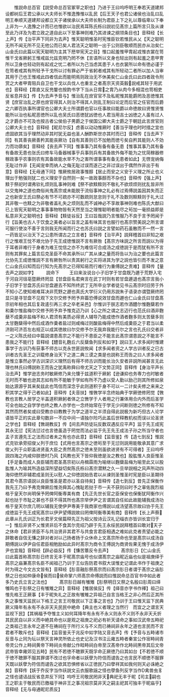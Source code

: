 <!-- { "loadSidebar": true } -->
　　惟説命总百官【説受命总百官冢宰之职也】乃进于王曰呜呼明王奉若天道建邦设都树后王君公承以大夫师长不惟逸豫惟以乱民【后王天子也君公诸侯也治乱曰乱明王奉顺天道建邦设都立天子诸侯承以大夫师长制为君臣上下之礼以尊临卑以下奉上非为一人逸豫之计而已也惟欲以治民焉耳陈氏栎曰説初见髙宗上篇所言只及从谏至此乃详及为君立政之道自此以下至事神则难乃其进谏之纲领条目也】音释经【长上声】传【治平声下同非为去声】惟天聪明惟圣时宪惟臣钦若惟民从乂【天之聪明无所不闻无所不见无他公而已矣人君法天之聪明一出于公则臣敬顺而民亦从治矣仁山金氏曰此篇以宪天聪明为主其下厯举宪天之目】惟口起羞惟甲胄起戎惟衣裳在笥惟干戈省厥躬王惟戒兹允兹克明乃罔不休【言语所以文身也轻出则有起羞之患甲冑所以卫身也轻动则有起戎之忧二者所以为己当虑其患于人也衣裳所以命有徳必谨于在笥者戒其有所轻予干戈所以讨有罪必严于省躬者戒其有所轻动二者所以加人当审其用于己也王惟戒此四者信此而能明焉则政治无不休美矣仁山金氏曰此四者政令刑赏之大者甲胄阻兵自卫也干戈以兵伐人也重言之者髙宗天资英毅説戒其轻于用武也】音释经【胄直又反兠鍪也按韵书字下当从日胄之胄乃从肉今多相混也笥相吏反省息井反】传【为去声予音与】惟治乱在庻官官不及私昵惟其能爵罔及恶徳惟其贤【庶官治乱之原也庻官得其人则治不得其人则乱王制曰论定而后官之任官而后爵之六卿百执事所谓官也公卿大夫士所谓爵也官以任事故曰能爵以命徳故曰贤惟贤惟能所以治也私昵恶徳所以乱也吴氏曰恶徳犹凶徳也人君当用吉士凶徳之人虽有过人之才爵亦不可及也按古者公侯伯子男爵之于侯国公卿大夫士爵之于朝廷此言庻官则公卿大夫士也】音释经【昵尼尔反】虑善以动动惟厥时【善当乎理也时时措之宜也虑固欲其当乎理然动非其时犹无益也圣人酬酢斯世亦其时而已】音释传【当去声下同】有其善丧厥善矜其能丧厥功【自有其善则已不加勉而徳亏矣自矜其能则人不効力而功隳矣】音释经【丧去声下同】惟事事乃其有备有备无患【惟事其事乃其有备有备故无患也张氏曰修车马备器械事乎兵事则兵有其备故外侮不能为之忧简稼器修稼政事乎农事则农有其备故能水旱不为之害所谓事事有备无患者如此】无啓宠纳侮无耻过作非【无闻宠幸而纳人之侮无耻过误而遂己之非过误出于偶然作非出于有意】音释经【无毋通下同】惟厥攸居政事惟醇【居止而安之义安于义理之所止也义理出于勉强则犹二也义理安于自然则一矣一故政事醇而不杂也】音释传【强上声】黩于祭祀时谓弗钦礼烦则乱事神则难【祭不欲黩黩则不敬礼不欲烦烦则扰乱皆非所以交鬼神之道也商俗尚鬼髙宗或未能脱于流俗事神之礼必有过焉傅説盖因其失而正之也新安王氏曰祭必有节不可疏亦不可数疏则怠怠则于礼不及数则黩黩则于礼大过其非敬一也黩之为非敬者盖礼失之烦则乱而不诚神必不享故事神则难也陈氏大猷曰已上皆宪天聪明之事事事物物皆有天然至当之理惟聪明者能尽之茍加一毫损益即是私意非天之聪明也】音释经【黩徒谷反】王曰旨哉説乃言惟服乃不良于言予罔闻于行【旨美也古人于饮食之美者必以旨言之盖有味其言也服行也髙宗赞美説之所言谓可服行使汝不善于言则我无所闻而行之也苏氏曰説之言譬如药石虽散而不一然一言一药皆足以治天下之公患所谓古之立言者】音释传【治平声】説拜稽首曰非知之艰行之惟艰王忱不艰允协于先王成徳惟説不言有厥咎【髙宗方味説之所言而説以为得于耳者非难行于身者为难王忱信之亦不为难信可合成汤之成徳説于是而犹有所不言则有其罪矣上篇言后克圣臣不命其承所以广其从谏之量而将告以为治之要也此篇言允协先王成徳惟説不言有厥咎所以责其躬行之实将进其为学之説也皆引而不发之意仁山金氏曰知而后行知为先髙宗之已得知易而行难行为重傅説之责难】音释传【量去声之説如字】
　　説命下
　　王曰来汝说台小子旧学于甘盘既乃遯于荒野入宅于河自河徂亳暨厥终罔显【甘盘臣名君奭言在武丁时则有若甘盘遯退也髙宗言我小子旧学于甘盘苏氏曰甘盘遯去不知所终武丁无所卒业学者徒见书云髙宗时旧劳于外不知小乙使知艰难耳决非荒野之遯也真氏大学衍义仍用苏説朱子语录亦谓暨厥终罔显只是寻甘盘不见观下文尔交修予罔予弃葢恐傅说效甘盘而遯也仁山金氏曰甘盘髙宗初年相也其后复政逺引再三求之卒老采邑】尔惟训于朕志若作酒醴尔惟麴蘖若作和羮尔惟盐梅尔交修予罔予弃予惟克迈乃训【心之所之谓之志迈行也范氏曰酒非麴蘖不成羮非盐梅不和人君须有美质必得贤人辅导乃能成徳作酒者麴多则太苦蘖多则太甘麴蘖得中然后成酒作羮者盐过则咸梅过则酸盐梅得中然后成羮臣之于君当以柔济刚可济否左右规正以成其徳故曰尔交修予尔无我弃我能行尔之言也孔氏曰交者非一之义陈氏经曰中篇説谓患髙宗之不能行不患臣之不能言此髙宗谓患説之不能言不患我之不能行】音释经【醴音礼麴丘六反蘖鱼列反和如字】説曰王人求多闻时惟建事学于古训乃有获事不师古以克永世匪説攸闻【求多闻者资之人学古训者反之已古训者古先圣王之训载修身治天下之道二典三谟之类是也説称王而告之曰人求多闻者是惟立事然必学古训深识义理然后有得不师古训而能长治久安者非説所闻甚言无此理也林氏曰傅説称王而告之犹禹称舜曰帝尤天之下文势正同】音释传【身治平声长治去声】惟学逊志务时敏厥修乃来允懐于兹道积于厥躬【逊谦抑也务専力也时敏者无时而不敏也逊其志如有所不能敏于学如有所不乃虚以受人勤以励己则其所修如泉始达源源乎其来矣兹此也笃信而深念乎此则道积于身不可以一二计矣夫修之来来之积其学之得于己者如此】音释传【夫音扶】惟斆学半念终始典于学厥徳修罔觉【斆教也言教人居学之半盖道积厥躬者体之立斆学于人者用之行兼体用合内外而后圣学可全也始之自学学也终之教人亦学也一念终始常在于学无少间断则徳之所修有不知其然而然者矣或曰受教亦曰教教于为学之道半之半须自得此説极为新巧但古人论学语皆平正的实此章句数非一不应中间一语独尔险巧此盖后世释教机权而误以论圣贤之学也】音释经【斆胡教反】传【间去声防徒玩反数双遇反应平声】监于先王成宪其永无愆【宪法愆过也言徳虽造于罔觉而法必监于先王先王成法子孙之所当守者也孟子言遵先王之法而过者未之有也亦此意】音释经【监音鉴】传【造七到反】惟説式克钦承旁招俊乂列于庶位【式用也言髙宗之徳茍至于无愆则説用能敬承其意广求俊乂列于众职盖进贤虽大臣之责然髙宗之徳未至则虽欲进贤有不可得者】王曰呜呼説四海之内咸仰朕徳时乃风【风教也天下皆仰我徳是汝之教也】股肱惟人良臣惟圣【手足备而成人良臣辅而君圣髙宗初以舟楫霖雨为喻继以麴蘖盐梅为喻至此又以股肱惟人为喻其所造益深所望益切矣陈氏栎曰髙宗潜黙之久一旦举説相之风声所动四海仰徳然非辅君成圣则无以慰人之仰徳説始告君以从谏则圣惟圣时宪是臣以圣期待其君今髙宗语説以良臣惟圣是君亦以圣自待矣】音释传【造七到反】昔先正保衡作我先王乃曰予弗克俾厥后惟尧舜其心愧耻若挞于市一夫不获则曰时予之辜佑我烈祖格于皇天尔尚明保予罔俾阿衡専美有商【先正先世长官之臣保安也保衡犹阿衡作兴起也挞于市耻之甚也不获不得其所也髙宗举伊尹之言谓其自任如此故能辅我成汤功格于皇天尔庶几明以辅我无使伊尹専美于我商家也傅説以成汤望髙宗故曰协于先王成徳监于先王成宪髙宗以伊尹望傅説故曰罔俾阿衡専美有商】音释传【长上声蔡此章从孔氏训正为长君牙文侯篇释先正为祖父按诗云汉礼记缁衣亦皆训长宜归于一】惟后非贤不乂惟贤非后不食其尔克绍乃辟于先王永绥民説拜稽首曰敢对天子之休命【君非贤臣不与共治贤非其君不与共食言君臣相遇之难如此克者责望必能之辞敢者自信无慊之辞对者对以己扬者扬于众休命上文髙宗所命也至是髙宗以成汤自期傅説以伊尹自任君臣相勉励如此异时髙宗为商令王傅説为商贤佐果无愧于成汤伊尹也宜哉】音释经【辟必益反】传【慊苦簟反令去声】
　　髙宗肜日【仁山金氏曰此篇首称髙宗肜日终言无丰于昵髙宗庙号也似谓髙宗之庙昵近庙也似是祖庚绎于髙宗之庙兼髙宗名臣不闻祖己乃训于王似告防君书叙大误惟史记谓此书作于祖庚之时为得之今文古文皆有】音释经【肜音融肜祭髙宗而曰髙宗肜日者谓于髙宗之庙肜祭之日也如仲康命侯而曰侯命掌六师髙宗命傅説而曰惟説命总百官书中如此者多乃史氏立言之法也】
　　髙宗肜日越有雊雉【肜祭明日又祭之名殷曰肜周曰绎雊鸣也于肜祭之日有雊雉之异】音释经【雊居侯反】传【绎音亦字书作襗】祖己曰惟先格王正厥事【丰于昵失礼之正故有雊雉之异祖己自言当格王之非心然后正其所失之事惟天监民以下格王之言王司敬民以下正事之言也】乃训于王曰惟天监下民典厥义降年有永有不永非天夭民民中絶命【典主也义者理之当然行　而宜之之谓言天监视下民】【其祸福予夺惟主义如何耳降年有永有不永义则永不义则不永非天夭折其民民自以非义而中絶其命也以是观之祖庚之祀必有祈天请命之事如汉武帝五畤祀之类祖己言永年之道不在祷祠在于所行义与不义而已祷祠非永年之道也言民而不言君者不敢斥也】音释经【监音鉴夭于兆反中如字陆又音去声】传【予音与五畤诸市反音与止同为坛以祭天言神灵所依止也史记及汉书注云雍五畤者秦宣公作宻畤祠青帝灵公作上畤祠黄帝下畤祠炎帝献公作畦畤祠白帝至汉髙帝作北畤祠黒帝其后文帝武帝皆幸雍郊见五畤】民有不若徳不聴罪天既孚命正厥徳乃曰其如台【不若徳不顺于徳不聴罪不服其罪谓不改过也孚命者以妖孽为符信而谴告之也言民不顺徳不服罪天既以妖孽为符信而谴告之欲其恐惧修省以正徳民乃曰孽祥其如我何则天必诛絶之矣】音释传【妖于乔反字当作祅説文云衣服歌謡之怪也孽鱼列反字当作禽兽虫豸之怪也谴诘战反省息井反下同】呜呼王司敬民罔非天典祀无丰于昵【司主嗣也王之职主于敬民而已徼福于神非王之事况祖宗莫非天之嗣主祀其可独丰于昵庙乎】音释经【无与毋通昵尼质反】
